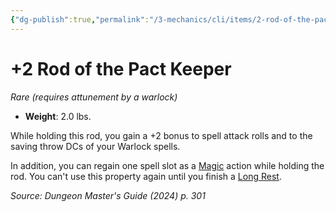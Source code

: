 ```yaml
---
{"dg-publish":true,"permalink":"/3-mechanics/cli/items/2-rod-of-the-pact-keeper-xdmg/","tags":["ttrpg-cli/compendium/src/5e/xdmg","ttrpg-cli/item/attunement/required","ttrpg-cli/item/rarity/rare"],"noteIcon":""}
---
```


# +2 Rod of the Pact Keeper
*Rare (requires attunement by a warlock)*  


- **Weight**: 2.0 lbs.

While holding this rod, you gain a +2 bonus to spell attack rolls and to the saving throw DCs of your Warlock spells.

In addition, you can regain one spell slot as a [Magic](3-Mechanics/CLI/rules/actions.md#Magic) action while holding the rod. You can't use this property again until you finish a [Long Rest](3-Mechanics/CLI/rules/variant-rules/long-rest-xphb.md).

*Source: Dungeon Master's Guide (2024) p. 301*